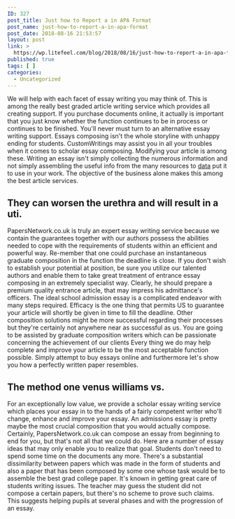 ```yaml
---
ID: 327
post_title: Just how to Report a in APA Format
post_name: just-how-to-report-a-in-apa-format
post_date: 2018-08-16 21:53:57
layout: post
link: >
  https://wp.litefeel.com/blog/2018/08/16/just-how-to-report-a-in-apa-format/
published: true
tags: [ ]
categories:
  - Uncategorized
---
```

<p>We will help with each facet of essay writing you may think of. This is among the really best graded article writing service which provides all creating support. If you purchase documents online, it actually is important that you just know whether the function continues to be in process or continues to be finished. You'll never must turn to an alternative essay writing support. Essays composing isn't the whole storyline with unhappy ending for students. CustomWritings may assist you in all your troubles when it comes to scholar essay composing. Modifying your article is among these. Writing an essay isn't simply collecting the numerous information and not simply assembling the useful info from the many resources to <a href="https://writingessayeast.com/">data</a> put it to use in your work. The objective of the business alone makes this among the best article services.</p> <h2>They can worsen the urethra and will result in a uti.</h2><p>PapersNetwork.co.uk is truly an expert essay writing service because we contain the guarantees together with our authors possess the abilities needed to cope with the requirements of students within an efficient and powerful way. Re-member that one could purchase an instantaneous graduate composition in the function the deadline is close. If you don't wish to establish your potential at position, be sure you utilize our talented authors and enable them to take great treatment of entrance essay composing in an extremely specialist way. Clearly, he should prepare a premium quality entrance article, that may impress his admittance's officers. The ideal school admission essay is a complicated endeavor with many steps required. Efficacy is the one thing that permits US to guarantee your article will shortly be given in time to fill the deadline. Other composition solutions might be more successful regarding their processes but they're certainly not anywhere near as successful as us. You are going to be assisted by graduate composition writers which can be passionate concerning the achievement of our clients Every thing we do may help complete and improve your article to be the most acceptable function possible. Simply attempt to buy essays online and furthermore let's show you how a perfectly written paper resembles.</p> <h2>The method one venus williams vs.</h2><p>For an exceptionally low value, we provide a scholar essay writing service which places your essay in to the hands of a fairly competent writer who'll change, enhance and improve your essay. An admissions essay is pretty maybe the most crucial composition that you would actually compose. Certainly, PapersNetwork.co.uk can compose an essay from beginning to end for you, but that's not all that we could do. Here are a number of essay ideas that may only enable you to realize that goal. Students don't need to spend some time on the documents any more. There's a substantial dissimilarity between papers which was made in the form of students and also a paper that has been composed by some one whose task would be to assemble the best grad college paper. It's known in getting great care of students writing issues. The teacher may guess the student did not compose a certain papers, but there's no scheme to prove such claims. This suggests helping pupils at several phases and with the progression of an essay.</p>